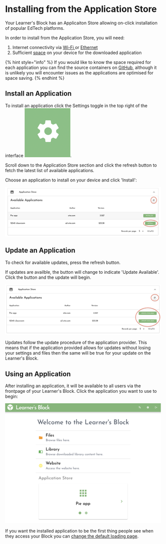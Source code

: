 # Installing from the Application Store

Your Learner's Block has an Applicaiton Store allowing on-click installation of popular EdTech platforms. 

In order to install from the Application Store, you will need:

1. Internet connectivity via [Wi-Fi ](connecting-to-a-wi-fi-network-optional.md)or [Ethernet](advanced-features/using-an-ethernet-connection.md)
2. Sufficient [space](../how-to-build-one/quickstart/picking-a-micro-sd-card-and-sd-card-reader.md#microsd-card) on your device for the downloaded application

{% hint style="info" %}
If you would like to know the space required for each application you can find the source containers on [GitHub](https://github.com/LearnersBlock/app-store), although it is unlikely you will encounter issues as the applications are optimised for space saving. 
{% endhint %}

## **Install an Application**

To install an application click the Settings toggle in the top right of the interface ![](../.gitbook/assets/screenshot-2021-03-23-at-13.23.52%20%281%29.png).

Scroll down to the Application Store section and click the refresh button to fetch the latest list of available applications.

Choose an application to install on your device and click 'Install':

![](../.gitbook/assets/application-store.png)

## **Update an Application**

To check for available updates, press the refresh button.

If updates are availble, the button will change to indicate 'Update Available'. Click the button and the update will begin. 

![](../.gitbook/assets/app-store-update-available.png)

Updates follow the update procedure of the application provider. This means that if the application provided allows for updates without losing your settings and files then the same will be true for your update on the Learner's Block. 

## **Using an Application**

After installing an application, it will be available to all users via the frontpage of your Learner's Block. Click the application you want to use to begin:

![](../.gitbook/assets/using-application-store.png)

If you want the installed application to be the first thing people see when they access your Block you can [change the default loading page](advanced-features/changing-the-default-loading-page.md). 


